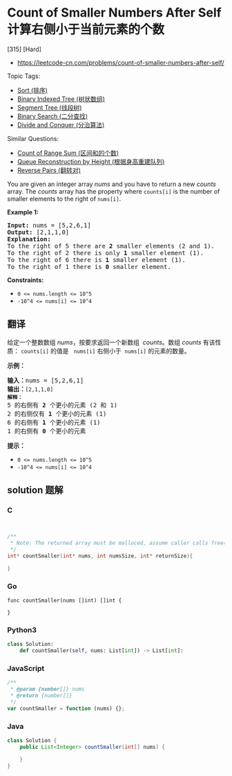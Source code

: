 # Count of Smaller Numbers After Self 计算右侧小于当前元素的个数

[315] [Hard]

- https://leetcode-cn.com/problems/count-of-smaller-numbers-after-self/

Topic Tags:

- [Sort (排序)](https://leetcode-cn.com/tag/sort/)
- [Binary Indexed Tree (树状数组)](https://leetcode-cn.com/tag/binary-indexed-tree/)
- [Segment Tree (线段树)](https://leetcode-cn.com/tag/segment-tree/)
- [Binary Search (二分查找)](https://leetcode-cn.com/tag/binary-search/)
- [Divide and Conquer (分治算法)](https://leetcode-cn.com/tag/divide-and-conquer/)

Similar Questions:

- [Count of Range Sum (区间和的个数)](https://leetcode-cn.com/problems/count-of-range-sum/)
- [Queue Reconstruction by Height (根据身高重建队列)](https://leetcode-cn.com/problems/queue-reconstruction-by-height/)
- [Reverse Pairs (翻转对)](https://leetcode-cn.com/problems/reverse-pairs/)

You are given an integer array _nums_ and you have to return a new _counts_ array. The _counts_ array has the property where `counts[i]` is the number of smaller elements to the right of `nums[i]`.

**Example 1:**

<pre><strong>Input:</strong> nums = [5,2,6,1]
<strong>Output:</strong> [2,1,1,0]
<strong>Explanation:</strong>
To the right of 5 there are <b>2</b> smaller elements (2 and 1).
To the right of 2 there is only <b>1</b> smaller element (1).
To the right of 6 there is <b>1</b> smaller element (1).
To the right of 1 there is <b>0</b> smaller element.
</pre>

**Constraints:**

- `0 <= nums.length <= 10^5`
- `-10^4 <= nums[i] <= 10^4`

## 翻译

给定一个整数数组 _nums_，按要求返回一个新数组  *counts*。数组 _counts_ 有该性质： `counts[i]` 的值是   `nums[i]` 右侧小于  `nums[i]` 的元素的数量。

**示例：**

<pre><strong>输入：</strong>nums = [5,2,6,1]
<strong>输出：</strong><code>[2,1,1,0] 
<strong>解释：</strong></code>
5 的右侧有 <strong>2 </strong>个更小的元素 (2 和 1)
2 的右侧仅有 <strong>1 </strong>个更小的元素 (1)
6 的右侧有 <strong>1 </strong>个更小的元素 (1)
1 的右侧有 <strong>0 </strong>个更小的元素
</pre>

**提示：**

- `0 <= nums.length <= 10^5`
- `-10^4 <= nums[i] <= 10^4`

## solution 题解

### C

```c


/**
 * Note: The returned array must be malloced, assume caller calls free().
 */
int* countSmaller(int* nums, int numsSize, int* returnSize){

}
```

### Go

```golang
func countSmaller(nums []int) []int {

}
```

### Python3

```python
class Solution:
    def countSmaller(self, nums: List[int]) -> List[int]:
```

### JavaScript

```javascript
/**
 * @param {number[]} nums
 * @return {number[]}
 */
var countSmaller = function (nums) {};
```

### Java

```java
class Solution {
    public List<Integer> countSmaller(int[] nums) {

    }
}
```
